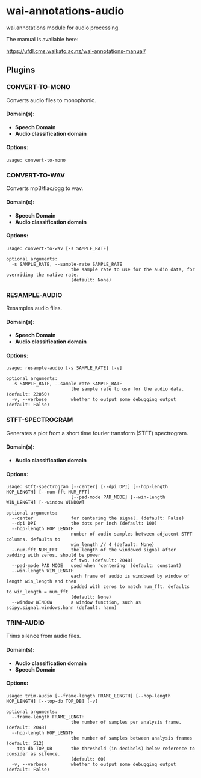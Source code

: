 # wai-annotations-audio
wai.annotations module for audio processing.

The manual is available here:

https://ufdl.cms.waikato.ac.nz/wai-annotations-manual/

## Plugins
### CONVERT-TO-MONO
Converts audio files to monophonic.

#### Domain(s):
- **Speech Domain**
- **Audio classification domain**

#### Options:
```
usage: convert-to-mono
```


### CONVERT-TO-WAV
Converts mp3/flac/ogg to wav.

#### Domain(s):
- **Speech Domain**
- **Audio classification domain**

#### Options:
```
usage: convert-to-wav [-s SAMPLE_RATE]

optional arguments:
  -s SAMPLE_RATE, --sample-rate SAMPLE_RATE
                        the sample rate to use for the audio data, for overriding the native rate.
                        (default: None)
```


### RESAMPLE-AUDIO
Resamples audio files.

#### Domain(s):
- **Speech Domain**
- **Audio classification domain**

#### Options:
```
usage: resample-audio [-s SAMPLE_RATE] [-v]

optional arguments:
  -s SAMPLE_RATE, --sample-rate SAMPLE_RATE
                        the sample rate to use for the audio data. (default: 22050)
  -v, --verbose         whether to output some debugging output (default: False)
```


### STFT-SPECTROGRAM
Generates a plot from a short time fourier transform (STFT) spectrogram.

#### Domain(s):
- **Audio classification domain**

#### Options:
```
usage: stft-spectrogram [--center] [--dpi DPI] [--hop-length HOP_LENGTH] [--num-fft NUM_FFT]
                        [--pad-mode PAD_MODE] [--win-length WIN_LENGTH] [--window WINDOW]

optional arguments:
  --center              for centering the signal. (default: False)
  --dpi DPI             the dots per inch (default: 100)
  --hop-length HOP_LENGTH
                        number of audio samples between adjacent STFT columns. defaults to
                        win_length // 4 (default: None)
  --num-fft NUM_FFT     the length of the windowed signal after padding with zeros. should be power
                        of two. (default: 2048)
  --pad-mode PAD_MODE   used when 'centering' (default: constant)
  --win-length WIN_LENGTH
                        each frame of audio is windowed by window of length win_length and then
                        padded with zeros to match num_fft. defaults to win_length = num_fft
                        (default: None)
  --window WINDOW       a window function, such as scipy.signal.windows.hann (default: hann)
```


### TRIM-AUDIO
Trims silence from audio files.

#### Domain(s):
- **Audio classification domain**
- **Speech Domain**

#### Options:
```
usage: trim-audio [--frame-length FRAME_LENGTH] [--hop-length HOP_LENGTH] [--top-db TOP_DB] [-v]

optional arguments:
  --frame-length FRAME_LENGTH
                        the number of samples per analysis frame. (default: 2048)
  --hop-length HOP_LENGTH
                        the number of samples between analysis frames (default: 512)
  --top-db TOP_DB       the threshold (in decibels) below reference to consider as silence.
                        (default: 60)
  -v, --verbose         whether to output some debugging output (default: False)
```
